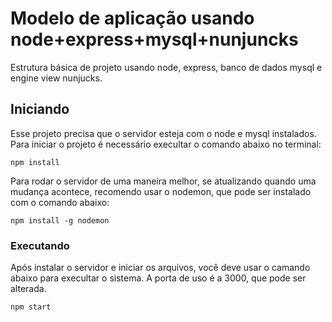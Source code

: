 # Modelo de aplicação usando node+express+mysql+nunjuncks

Estrutura básica de projeto usando node, express, banco de dados mysql e engine view nunjucks.

## Iniciando

Esse projeto precisa que o servidor esteja com o node e mysql instalados.
Para iniciar o projeto é necessário execultar o comando abaixo no terminal:
```
npm install
```
Para rodar o servidor de uma maneira melhor, se atualizando quando uma mudança acontece, recomendo usar o nodemon, que pode ser instalado com o comando abaixo:
```
npm install -g nodemon
```


### Executando

Após instalar o servidor e iniciar os arquivos, você deve usar o camando abaixo para execultar o sistema. A porta de uso é a 3000, que pode ser alterada.

```
npm start
```
